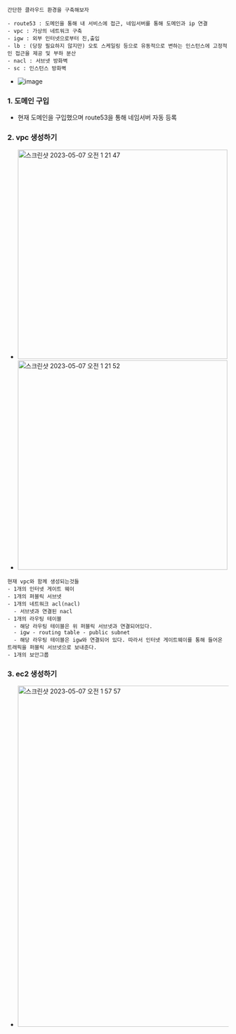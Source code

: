 ```
간단한 클라우드 환경을 구축해보자

- route53 : 도메인을 통해 내 서비스에 접근, 네임서버를 통해 도메인과 ip 연결
- vpc : 가상의 네트워크 구축
- igw : 외부 인터넷으로부터 진,출입
- lb : (당장 필요하지 않지만) 오토 스케일링 등으로 유동적으로 변하는 인스턴스에 고정적인 접근을 제공 및 부하 분산
- nacl : 서브넷 방화벽
- sc : 인스턴스 방화벽
```
- ![image](https://user-images.githubusercontent.com/62214428/236634179-be844fef-44f4-4cb7-a3f9-1d5e8b2fa66e.png)

### 1. 도메인 구입
- 현재 도메인을 구입했으며 route53을 통해 네임서버 자동 등록

### 2. vpc 생성하기
- <img width="477" alt="스크린샷 2023-05-07 오전 1 21 47" src="https://user-images.githubusercontent.com/62214428/236635608-8de89600-6a93-417a-b120-e7844aad0d03.png">
- <img width="477" alt="스크린샷 2023-05-07 오전 1 21 52" src="https://user-images.githubusercontent.com/62214428/236635611-f7322aee-2047-4076-a2ec-9eee0b50c755.png">
```
현재 vpc와 함께 생성되는것들
- 1개의 인터넷 게이트 웨이
- 1개의 퍼블릭 서브넷
- 1개의 네트워크 acl(nacl)
  - 서브넷과 연결된 nacl
- 1개의 라우팅 테이블
  - 해당 라우팅 테이블은 위 퍼블릭 서브넷과 연결되어있다.
  - igw - routing table - public subnet
  - 해당 라우팅 테이블은 igw와 연결되어 있다. 따라서 인터넷 게이트웨이를 통해 들어온 트래픽을 퍼블릭 서브넷으로 보내준다.
- 1개의 보안그룹
```
### 3. ec2 생성하기
- <img width="777" alt="스크린샷 2023-05-07 오전 1 57 57" src="https://user-images.githubusercontent.com/62214428/236637252-857459fd-65a2-4371-b262-cad9943422b4.png">
